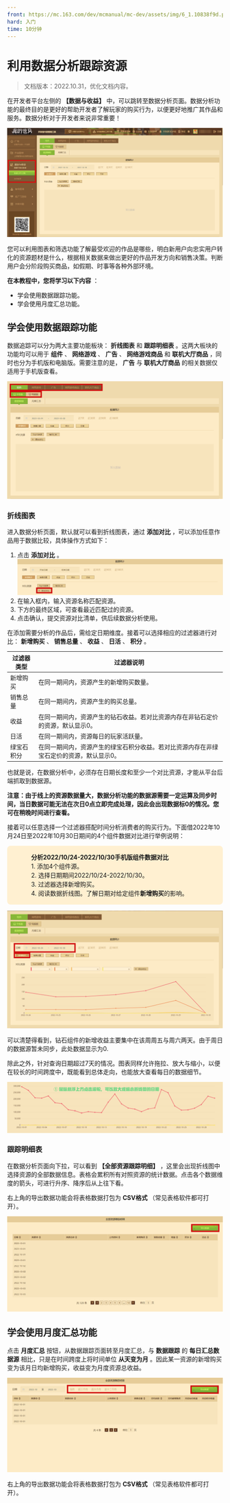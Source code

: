 ```yaml
---
front: https://mc.163.com/dev/mcmanual/mc-dev/assets/img/6_1.10838f9d.png
hard: 入门
time: 10分钟
---
```


# 利用数据分析跟踪资源

> 文档版本：2022.10.31，优化文档内容。

在开发者平台左侧的 **【数据与收益】** 中，可以跳转至数据分析页面。数据分析功能的最终目的是更好的帮助开发者了解玩家的购买行为，以便更好地推广其作品和服务。数据分析对于开发者来说非常重要！

![48](./images/6_1.png)

您可以利用图表和筛选功能了解最受欢迎的作品是哪些，明白新用户向忠实用户转化的资源题材是什么，根据相关数据来做出更好的作品开发方向和销售决策。判断用户会分阶段购买商品，如假期、时事等各种外部环境。



**在本教程中，您将学习以下内容** ：

- 学会使用数据跟踪功能。
- 学会使用月度汇总功能。



## 学会使用数据跟踪功能

数据追踪可以分为两大主要功能板块： **折线图表** 和 **跟踪明细表** 。这两大板块的功能均可以用于 **组件** 、 **网络游戏** 、 **广告** 、 **网络游戏商品** 和 **联机大厅商品** ，同时也分为手机版和电脑版。需要注意的是， **广告** 与 **联机大厅商品** 的相关数据仅适用于手机版查看。

![49](./images/6_2.png)



### 折线图表

进入数据分析页面，默认就可以看到折线图表，通过 **添加对比** ，可以添加任意作品用于数据比较，具体操作方式如下：

1. 点击 **添加对比** 。![50](./images/6_3.png)
2. 在输入框内，输入资源名称匹配资源。
3. 下方的最终区域，可查看最近匹配过的资源。
4. 点击确认，提交资源对比清单，供后续数据分析使用。



在添加需要分析的作品后，需给定日期维度。接着可以选择相应的过滤器进行对比：  **新增购买** 、 **销售总量** 、 **收益** 、 **日活** 、 **积分** 。

| 过滤器类型 | 过滤器说明                                                   |
| ---------- | ------------------------------------------------------------ |
| 新增购买   | 在同一期间内，资源产生的新增购买数量。                       |
| 销售总量   | 在同一期间内，资源产生的购买总量。                           |
| 收益       | 在同一期间内，资源产生的钻石收益。若对比资源内存在非钻石定价的资源，默认显示0。 |
| 日活       | 在同一期间内，资源每日的玩家活跃量。                         |
| 绿宝石积分 | 在同一期间内，资源产生的绿宝石积分收益。若对比资源内存在非绿宝石定价的资源，默认显示0。 |

也就是说，在数据分析中，必须存在日期长度和至少一个对比资源，才能从平台后端抓取到数据源。

**注意：由于线上的资源数据量大，数据分析功能的数据源需要一定运算及同步时间，当日数据可能无法在次日0点立即完成处理，因此会出现数据标0的情况。您可在稍晚时间进行查看。** 



接着可以任意选择一个过滤器搭配时间分析消费者的购买行为。下面借2022年10月24日至2022年10月30日期间的4个组件数据对比进行举例说明：

<p style="background-color:#fff0d1;border: none;border-radius: 8px;padding: 1rem 1rem 1rem 3.5rem;font-size: 0.875rem;line-height: 1.313rem;"><strong>分析2022/10/24-2022/10/30手机版组件数据对比</strong><br>1.  添加4个组件源。<br>2.  选择日期期间2022/10/24-2022/10/30。<br>3.  过滤器选择新增购买。<br>4.  阅读数据折线图。了解日期对给定组件<strong>新增购买</strong>的影响。</p>

![51](./images/6_4.png)

可以清楚得看到，钻石组件的新增收益主要集中在该周周五与周六两天。由于周日的数据源暂未同步，此处数据显示为0.



除此之外，针对查询日期超过7天的情况。图表同样允许拖拉、放大与缩小，以便在较长的时间跨度中，既能看到总体走向，也能放大查看每日的数据细节。

![51](./images/6_5.png)



### 跟踪明细表

在数据分析页面向下拉，可以看到 **【全部资源跟踪明细】** ，这里会出现折线图中选择资源的全部数据信息。表格会累积所有对照资源的统计数据。点击各个数据维度的箭头，可进行升序、降序后从上往下看。

右上角的导出数据功能会将表格数据打包为 **CSV格式** （常见表格软件都可打开）。

![54](./images/6_7.png)



## 学会使用月度汇总功能

点击 **月度汇总** 按钮，从数据跟踪页面转至月度汇总，与 **数据跟踪** 的 **每日汇总数据源** 相比，只是在时间跨度上将时间单位 **从天变为月** 。因此某一资源的新增购买变为该月日均新增购买，收益变为月度资源总收益。

![56](./images/6_8.png)

右上角的导出数据功能会将表格数据打包为 **CSV格式** （常见表格软件都可打开）。


